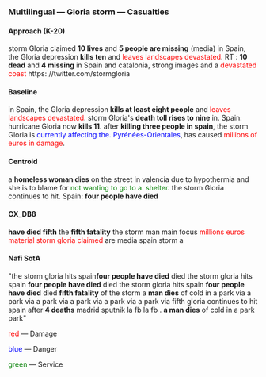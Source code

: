 ### Multilingual — Gloria storm — Casualties



#### Approach (K-20)

storm Gloria claimed **10 lives** and **5 people are missing** (media) in Spain, the Gloria depression **kills ten** and <span style="color:red">leaves landscapes devastated</span>. RT : **10 dead** and **4 missing** in Spain and catalonia, strong images and a <span style="color:red">devastated coast</span> https: //twitter.com/stormgloria

#### Baseline

in Spain, the Gloria depression **kills at least eight people** and <span style="color:red">leaves landscapes devastated</span>. storm Gloria's **death toll rises to nine** in. Spain: hurricane Gloria now **kills 11**. after **killing three people in spain**, the storm Gloria is <span style="color:blue">currently affecting the. Pyrénées-Orientales</span>, has caused <span style="color:red">millions of euros in damage</span>.

#### Centroid

a **homeless woman dies** on the street in valencia due to hypothermia and she is to blame for <span style="color:green">not wanting to go to a. shelter</span>. the storm Gloria continues to hit. Spain: **four people have died**

#### CX\_DB8

**have died fifth** the **fifth fatality** the storm man main focus <span style="color:red">millions euros material storm gloria claimed</span> are media spain storm a

#### Nafi SotA

"the storm gloria hits spain**four people have died** died the storm gloria hits spain **four people have died** died the storm gloria hits spain **four people have died** died
**fifth fatality** of the storm a **man dies** of cold in a park via a park via a park via a park via a park via a park via fifth
gloria continues to hit spain after **4 deaths** madrid sputnik la fb la fb .
**a man dies** of cold in a park park"



<span style="color:red">red</span> — Damage

<span style="color:blue">blue</span> — Danger

<span style="color:green">green</span> — Service

